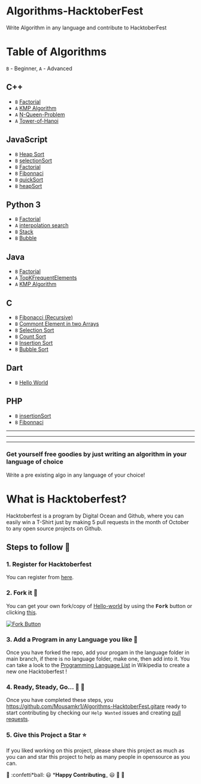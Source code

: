 # Algorithms-HacktoberFest

Write Algorithm in any language and contribute to HacktoberFest

# Table of Algorithms

`B` - Beginner, `A` - Advanced

## C++

- `B` [Factorial](C++/factorial.cpp)
- `A` [KMP Algorithm](<C++/KMP(string-matching-algorithm).cpp>)
- `A` [N-Queen-Problem](C++/N-Queen-Problem.cpp)
- `A` [Tower-of-Hanoi](C++/Tower-of-Hanoi.cpp)

## JavaScript

- `B` [Heap Sort](C++/heap_sort.cpp)
- `B` [selectionSort](javascript/selectionSort.js)
- `B` [Factorial](javascript/factorial.js)
- `B` [Fibonnaci](javascript/fibonnaci.js)
- `B` [quickSort](javascript/quickSort.js)
- `B` [heapSort](javascript/heapSort.js)

## Python 3

- `B` [Factorial](Python/factorial.py)
- `A` [interpolation search](C++/interpolation_search.cpp)
- `B` [Stack](Python/stack.py)
- `B` [Bubble](Python/bubblesort.py)

## Java

- `B` [Factorial](Java/Factorial.java)
- `A` [TopKFrequentElements](Java/TopKFrequentElements.java)
- `A` [KMP Algorithm](Java/KMP.java)
## C

- `B` [Fibonacci (Recursive)](C/fibonacci_recursive.c)
- `B` [Commont Element in two Arrays](C/commont_element_in_two_arrays.c)
- `B` [Selection Sort](C/SelectionSort.c)
- `B` [Count Sort](C/count_sort.c)
- `B` [Insertion Sort](C/insertion_sort.c)
- `B` [Bubble Sort](C/bubble_sort.c)

## Dart

- `B` [Hello World](Dart/hello_world.dart)

## PHP
- `B` [insertionSort](PHP/insertionSort.php)
- `B` [Fibonnaci](PHP/fibonnaci.php)

---
---
---

### Get yourself free goodies by just writing an algorithm in your language of choice

Write a pre existing algo in any language of your choice!

# What is Hacktoberfest?

Hacktoberfest is a program by Digital Ocean and Github, where you can easily win a T-Shirt just by making 5 pull requests in the month of October to any open source projects on Github.

## Steps to follow :scroll:

### 1. Register for Hacktoberfest

You can register from [here](https://hacktoberfest.digitalocean.com).

### 2. Fork it :fork_and_knife:

You can get your own fork/copy of [Hello-world](https://github.com/piyush97/Algorithms-HacktoberFest) by using the <kbd><b>Fork</b></kbd></a> button or clicking [this](https://github.com/piyush97/Hacktoberfest/).

[![Fork Button](https://help.github.com/assets/images/help/repository/fork_button.jpg)](https://github.com/piyush97/Algorithms-HacktoberFest)

### 3. Add a Program in any Language you like :rabbit2:

Once you have forked the repo, add your progam in the language folder in
main branch, if there is no language folder, make one, then add into it.
You can take a look to the [Programming Language List](https://en.wikipedia.org/wiki/List_of_programming_languages) in Wikipedia to create a new one Hacktoberfest !

### 4. Ready, Steady, Go... :turtle: :rabbit2:

Once you have completed these steps, you https://github.com/Mousamkr1/Algorithms-HacktoberFest.gitare ready to start contributing
by checking our `Help Wanted` issues and creating [pull requests](https://github.com/piyush97/Algorithms-HacktoberFest/pulls).

### 5. Give this Project a Star :star:

If you liked working on this project, please share this project as much
as you can and star this project to help as many people in opensource as you can.

:tada: :confetti*ball: :smiley: ***Happy Contributing**\_ :smiley: :confetti_ball: :tada:

